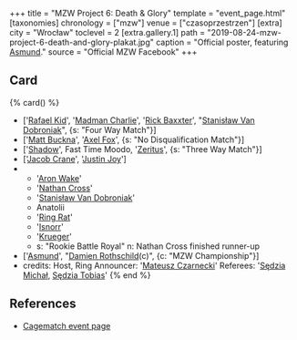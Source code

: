 +++
title = "MZW Project 6: Death & Glory"
template = "event_page.html"
[taxonomies]
chronology = ["mzw"]
venue = ["czasoprzestrzen"]
[extra]
city = "Wrocław"
toclevel = 2
[extra.gallery.1]
path = "2019-08-24-mzw-project-6-death-and-glory-plakat.jpg"
caption = "Official poster, featuring [Asmund](@/w/asmund.md)."
source = "Official MZW Facebook"
+++

## Card

{% card() %}
- ['[Rafael Kid](@/w/rafael-kid.md)', '[Madman Charlie](@/w/madman-charlie.md)', '[Rick
    Baxxter](@/w/rick-baxxter.md)', "[Stanisław Van Dobroniak](@/w/stanislaw-van-dobroniak.md)",
  {s: "Four Way Match"}]
- ['[Matt Buckna](@/w/matt-buckna.md)', '[Axel Fox](@/w/axel-fox.md)', {s: "No Disqualification
      Match"}]
- ['[Shadow](@/w/shadow.md)', Fast Time Moodo, '[Zeritus](@/w/zeritus.md)', {s: "Three
      Way Match"}]
- ['[Jacob Crane](@/w/jacob-crane.md)', '[Justin Joy](@/w/justin-joy.md)']
- - '[Aron Wake](@/w/aron-wake.md)'
  - '[Nathan Cross](@/w/gabriel-queen.md)'
  - '[Stanisław Van Dobroniak](@/w/stanislaw-van-dobroniak.md)'
  - Anatolii
  - '[Ring Rat](@/w/sedzia-seweryn.md)'
  - '[Isnorr](@/w/isnorr.md)'
  - '[Krueger](@/w/olgierd.md)'
  - s: "Rookie Battle Royal"
    n: Nathan Cross finished runner-up
- ['[Asmund](@/w/asmund.md)', "[Damien Rothschild](@/w/damien-rothschild.md)(c)",
  {c: "MZW Championship"}]
- credits:
    Host, Ring Announcer: '[Mateusz Czarnecki](@/w/mateusz-czarnecki.md)'
    Referees: '[Sędzia Michał](@/w/sedzia-michal.md), [Sędzia Tobias](@/w/sedzia-tobias.md)'
{% end %}

## References

* [Cagematch event page](https://www.cagematch.net/?id=1&nr=238539)
